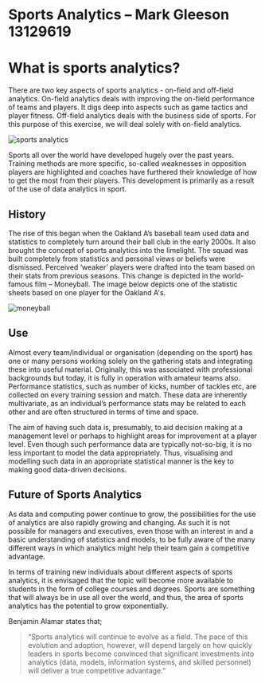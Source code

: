 # **Sports Analytics – Mark Gleeson 13129619**

# **What is sports analytics?**

There are two key aspects of sports analytics - on-field and off-field analytics. On-field analytics deals with improving the on-field performance of teams and players. It digs deep into aspects such as game tactics and player fitness. Off-field analytics deals with the business side of sports. For this purpose of this exercise, we will deal solely with on-field analytics. 

![sports analytics](https://user-images.githubusercontent.com/35773704/39136021-3a01c5d4-4712-11e8-8b63-c7bdc8187a90.png)


Sports all over the world have developed hugely over the past years. Training methods are more specific, so-called weaknesses in opposition players are highlighted and coaches have furthered their knowledge of how to get the most from their players. This development is primarily as a result of the use of data analytics in sport. 

## **History**

The rise of this began when the Oakland A’s baseball team used data and statistics to completely turn around their ball club in the early 2000s. It also brought the concept of sports analytics into the limelight. The squad was built completely from statistics and personal views or beliefs were dismissed. Perceived ‘weaker’ players were drafted into the team based on their stats from previous seasons. This change is depicted in the world-famous film – Moneyball. The image below depicts one of the statistic sheets based on one player for the Oakland A's.

![moneyball](https://user-images.githubusercontent.com/35773704/39136659-aa221458-4713-11e8-87ca-d4a6e1e3bff9.png)

## **Use**

Almost every team/individual or organisation (depending on the sport) has one or many persons working solely on the gathering stats and integrating these into useful material. Originally, this was associated with professional backgrounds but today, it is fully in operation with amateur teams also.  Performance statistics, such as number of kicks, number of tackles etc, are collected on every training session and match. These data are inherently multivariate, as an individual’s performance stats may be related to each other and are often structured in terms of time and space.

The aim of having such data is, presumably, to aid decision making at a management level or perhaps to highlight areas for improvement at a player level. Even though such performance data are typically not-so-big, it is no less important to model the data appropriately. Thus, visualising and modelling such data in an appropriate statistical manner is the key to making good data-driven decisions.

## **Future of Sports Analytics**

As data and computing power continue to grow, the possibilities for the use of analytics are also rapidly growing and changing. As such it is not possible for managers and executives, even those with an interest in and a basic understanding of statistics and models, to be fully aware of the many different ways in which analytics might help their team gain a competitive advantage.

In terms of training new individuals about different aspects of sports analytics, it is envisaged that the topic will become more available to students in the form of college courses and degrees. Sports are something that will always be in use all over the world, and thus, the area of sports analytics has the potential to grow exponentially. 

Benjamin Alamar states that;

> “Sports analytics will continue to evolve as a field. The pace of this evolution and adoption, however, will depend largely on how quickly leaders in sports become convinced that significant investments into analytics (data, models, information systems, and skilled personnel) will deliver a true competitive advantage.” 


